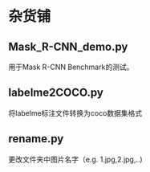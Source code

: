# 杂货铺

## Mask_R-CNN_demo.py
用于Mask R-CNN Benchmark的测试。

## labelme2COCO.py
将labelme标注文件转换为coco数据集格式

## rename.py
更改文件夹中图片名字（e.g. 1.jpg,2.jpg,..)
